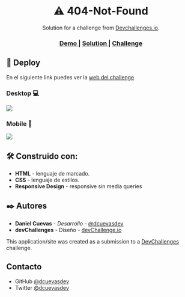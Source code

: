 <h1 align="center">⚠️ 404-Not-Found</h1>

<div align="center">
    Solution for a challenge from  <a href="http://devchallenges.io" target="_blank">Devchallenges.io</a>.
</div>

<div align="center">
  <h3>
    <a href="https://dcuevasdev.github.io/404-Not-Found/">
      Demo
    </a>
    <span> | </span>
    <a href="https://github.com/dcuevas24/404-Not-Found">
      Solution
    </a>
    <span> | </span>
    <a href="https://devchallenges.io/challenges/wBunSb7FPrIepJZAg0sY">
      Challenge
    </a>
  </h3>
</div>

## 🚀 Deploy

En el siguiente link puedes ver la [web del challenge](https://dcuevasdev.github.io/404-Not-Found/ "web del challenge")

### Desktop 💻

![](https://i.imgur.com/JTHHLps.jpg)

### Mobile 📱

![](https://i.imgur.com/AIBchc9.jpg)

## 🛠️ Construido con:

- **HTML** - lenguaje de marcado.
- **CSS** - lenguaje de estilos.
- **Responsive Design** - responsive sin media queries

## ✒️ Autores

- **Daniel Cuevas** - _Desarrollo_ - [@dcuevasdev](https://twitter.com/dcuevasdev "@dcuevasdev")
- **devChallenges** - Diseño - [devChallenge.io](https://devchallenges.io/ "devChallenge.io")

This application/site was created as a submission to a [DevChallenges](https://devchallenges.io/) challenge.

## Contacto

- GitHub [@dcuevasdev](https://github.com/dcuevasdev)
- Twitter [@dcuevasdev](https://twitter.com/dcuevasdev)
